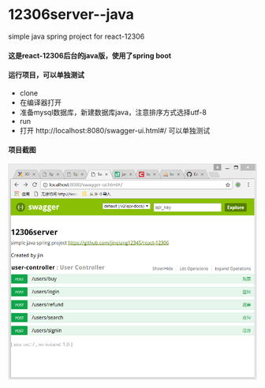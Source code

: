 # 12306server--java
simple java spring project for react-12306

#### 这是react-12306后台的java版，使用了spring boot

#### 运行项目，可以单独测试
* clone
* 在编译器打开
* 准备mysql数据库，新建数据库java，注意排序方式选择utf-8
* run
* 打开 http://localhost:8080/swagger-ui.html#/ 可以单独测试

#### 项目截图

![github](https://github.com/jinqiang12345/12306server--java/blob/master/screenshot/java.png "github")
